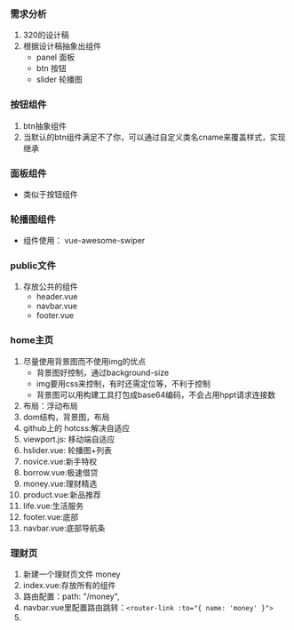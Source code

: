 ### 需求分析
1. 320的设计稿
2. 根据设计稿抽象出组件
    - panel 面板
    - btn 按钮
    - slider 轮播图
### 按钮组件
1. btn抽象组件
2. 当默认的btn组件满足不了你，可以通过自定义类名cname来覆盖样式，实现继承

### 面板组件
- 类似于按钮组件

### 轮播图组件 
- 组件使用： vue-awesome-swiper


### public文件
1. 存放公共的组件
    - header.vue
    - navbar.vue
    - footer.vue
   
### home主页
1. 尽量使用背景图而不使用img的优点
    - 背景图好控制，通过background-size
    - img要用css来控制，有时还需定位等，不利于控制
    - 背景图可以用构建工具打包成base64编码，不会占用hppt请求连接数
2. 布局：浮动布局
3. dom结构，背景图，布局
4. github上的  hotcss:解决自适应
5. viewport.js: 移动端自适应
6. hslider.vue: 轮播图+列表
7. novice.vue:新手特权
8. borrow.vue:极速借贷
9. money.vue:理财精选
10. product.vue:新品推荐
11. life.vue:生活服务
12. footer.vue:底部
13. navbar.vue:底部导航条
    

### 理财页
1. 新建一个理财页文件 money
2. index.vue:存放所有的组件
3. 路由配置：path: "/money",
4. navbar.vue里配置路由跳转：`<router-link :to="{ name: 'money' }">`
5. 

